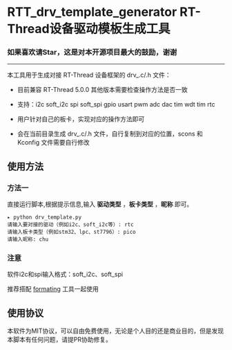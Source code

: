 # RTT_drv_template_generator RT-Thread设备驱动模板生成工具

### 如果喜欢请Star，这是对本开源项目最大的鼓励，谢谢
---------

本工具用于生成对接 RT-Thread 设备框架的 drv_.c/.h 文件：

- 目前兼容 RT-Thread 5.0.0 其他版本需要检查操作方法是否一致

- 支持：i2c soft_i2c spi soft_spi gpio usart pwm adc dac tim wdt tim rtc


- 用户针对自己的板卡，实现对应的操作方法即可
- 会在当前目录生成 drv_.c/.h 文件，自行复制到对应的位置，scons 和 Kconfig 文件需要自行修改

## 使用方法

### 方法一

直接运行脚本,根据提示信息,输入 **驱动类型** ，**板卡类型** ，**昵称** 即可。

``` shell
▸ python drv_template.py
请输入要对接的驱动（例如i2c、soft_i2c等）: rtc
请输入板卡类型（例如stm32、lpc、st7796）: pico
请输入昵称: chu
```

### 注意

软件i2c和spi输入格式：soft_i2c、soft_spi

推荐搭配 [formating](https://github.com/mysterywolf/formatting) 工具一起使用

## 使用协议

本软件为MIT协议，可以自由免费使用，无论是个人目的还是商业目的，但是发现本脚本有任何问题，请提PR协助修复。
